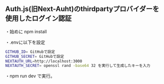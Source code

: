 ## Auth.js(旧Next-Auht)のthirdpartyプロバイダーを使用したログイン認証

・始めに npm install

・.envに以下を設定
```bash
GITHUB_ID= GitHubで設定
GITHUB_SECRET= GitHubで設定
NEXTAUTH_URL=http://localhost:3000
NEXTAUTH_SECRET= openssl rand -base64 32 を実行して生成したキーを入力
```

・npm run dev で実行。
